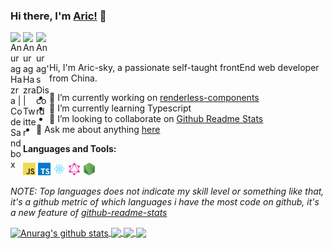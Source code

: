 ### Hi there, I'm [Aric!](https://wangyuanqi.com/book) 👋

<a href="https://codesandbox.io/u/Aric-sky">
  <img align="left" alt="Anurag Hazra | CodeSandbox" width="20px" src="https://raw.githubusercontent.com/Aric-sky/Aric-sky/master/assets/codesandbox.svg" />
</a>
<a href="https://twitter.com/anuraghazru">
  <img align="left" alt="Anurag Hazra | Twitter" width="21px" src="https://raw.githubusercontent.com/Aric-sky/Aric-sky/master/assets/twitter.svg" />
</a>
<a href="https://discord.gg/VK4k3Br">
  <img align="left" alt="Anurag's Discord" width="21px" src="https://raw.githubusercontent.com/Aric-sky/Aric-sky/master/assets/discord-round.svg" />
</a>

<br />
<br />

Hi, I'm Aric-sky, a passionate self-taught frontEnd web developer from China.

- 🔭 I’m currently working on [renderless-components](https://github.com/timelessco/renderless-components)
- 🌱 I’m currently learning Typescript
- 👯 I’m looking to collaborate on [Github Readme Stats](https://github.com/Aric-sky/github-readme-stats)
- 💬 Ask me about anything [here](https://github.com/Aric-sky/Aric-sky/issues)

**Languages and Tools:**  

<code><img height="20" src="https://raw.githubusercontent.com/github/explore/80688e429a7d4ef2fca1e82350fe8e3517d3494d/topics/javascript/javascript.png"></code>
<code><img height="20" src="https://raw.githubusercontent.com/github/explore/80688e429a7d4ef2fca1e82350fe8e3517d3494d/topics/typescript/typescript.png"></code>
<code><img height="20" src="https://raw.githubusercontent.com/github/explore/80688e429a7d4ef2fca1e82350fe8e3517d3494d/topics/react/react.png"></code>
<code><img height="20" src="https://raw.githubusercontent.com/github/explore/5c058a388828bb5fde0bcafd4bc867b5bb3f26f3/topics/graphql/graphql.png"></code>
<code><img height="20" src="https://raw.githubusercontent.com/github/explore/80688e429a7d4ef2fca1e82350fe8e3517d3494d/topics/nodejs/nodejs.png"></code>    

<!--- 
  if you have forked this to use on your profile, 
  Change the `github-readme-stats.Aric-sky1.vercel.app` to `github-readme-stats.vercel.app` 
--->

<!-- Change the `github-readme-stats.Aric-sky1.vercel.app` to `github-readme-stats.vercel.app`  -->

*NOTE: Top languages does not indicate my skill level or something like that, it's a github metric of which languages i have the most code on github, it's a new feature of [github-readme-stats](https://github.com/Aric-sky/github-readme-stats)*


<a href="https://github.com/Aric-sky/github-readme-stats">
  <img align="center" src="https://github-readme-stats.vercel.app/api?username=Aric-sky&show_icons=true&include_all_commits=true&theme=material-palenight" alt="Anurag's github stats" />
</a>
<a href="https://github.com/Aric-sky/github-readme-stats">
  <!-- Change the `https://github-readme-stats.anuraghazra1.vercel.app` to `https://github-readme-stats.anuraghazra1.vercel.app`  -->
  <img align="center" src="https://github-readme-stats.anuraghazra1.vercel.app/api/top-langs/?username=Aric-sky&layout=compact&theme=material-palenight" />
</a>

<a href="https://github.com/Aric-sky/github-readme-stats">
  <img align="center" src="https://github-readme-stats.anuraghazra1.vercel.app/api/pin/?username=Aric-sky&repo=github-readme-stats&theme=material-palenight" />
</a>    
<a href="https://github.com/Aric-sky/Aric-sky.github.io">
  <img align="center" src="https://github-readme-stats.anuraghazra1.vercel.app/api/pin/?username=Aric-sky&repo=Aric-sky.github.io&theme=material-palenight" />
</a>
